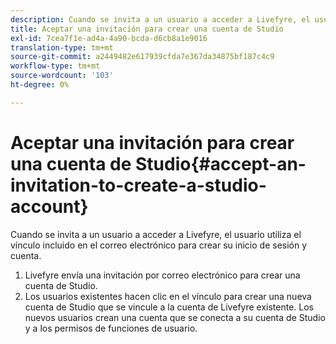 ```yaml
---
description: Cuando se invita a un usuario a acceder a Livefyre, el usuario utiliza el vínculo incluido en el correo electrónico para crear su inicio de sesión y cuenta.
title: Aceptar una invitación para crear una cuenta de Studio
exl-id: 7cea7f1e-ad4a-4a90-bcda-d6cb8a1e9016
translation-type: tm+mt
source-git-commit: a2449482e617939cfda7e367da34875bf187c4c9
workflow-type: tm+mt
source-wordcount: '103'
ht-degree: 0%

---
```


# Aceptar una invitación para crear una cuenta de Studio{#accept-an-invitation-to-create-a-studio-account}

Cuando se invita a un usuario a acceder a Livefyre, el usuario utiliza el vínculo incluido en el correo electrónico para crear su inicio de sesión y cuenta.

1. Livefyre envía una invitación por correo electrónico para crear una cuenta de Studio.
1. Los usuarios existentes hacen clic en el vínculo para crear una nueva cuenta de Studio que se vincule a la cuenta de Livefyre existente. Los nuevos usuarios crean una cuenta que se conecta a su cuenta de Studio y a los permisos de funciones de usuario.
